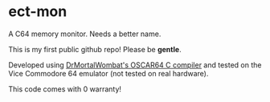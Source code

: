 # ect-mon

A C64 memory monitor. Needs a better name.

This is my first public github repo! Please be **gentle**.

Developed using [DrMortalWombat's OSCAR64 C compiler](https://github.com/drmortalwombat/oscar64)  and tested on the Vice Commodore 64 emulator (not tested on real hardware).



This code comes with 0 warranty!

